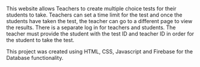 This website allows Teachers to create multiple choice tests for their students to take. Teachers can set a time limit for the test and once the students have taken the test, the teacher can go to a different page to view the results. There is a separate log in for teachers and students. The teacher must provide the student with the test ID and teacher ID in order for the student to take the test.

This project was created using HTML, CSS, Javascript and Firebase for the Database functionality.
